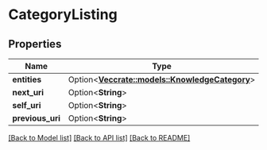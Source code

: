# CategoryListing

## Properties

Name | Type | Description | Notes
------------ | ------------- | ------------- | -------------
**entities** | Option<[**Vec<crate::models::KnowledgeCategory>**](KnowledgeCategory.md)> |  | [optional]
**next_uri** | Option<**String**> |  | [optional]
**self_uri** | Option<**String**> |  | [optional]
**previous_uri** | Option<**String**> |  | [optional]

[[Back to Model list]](../README.md#documentation-for-models) [[Back to API list]](../README.md#documentation-for-api-endpoints) [[Back to README]](../README.md)


